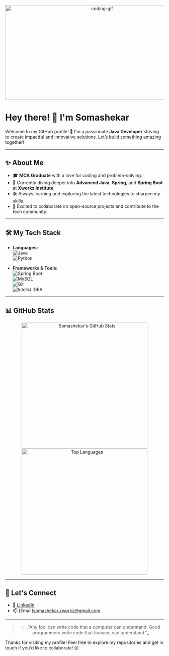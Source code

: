 <div align="center">
  <img src="https://media.giphy.com/media/qgQUggAC3Pfv687qPC/giphy.gif" width="600" height="300" alt="coding-gif">
</div>

# Hey there! 👋 I'm Somashekar  

Welcome to my GitHub profile! 🚀 I'm a passionate **Java Developer** striving to create impactful and innovative solutions. Let’s build something amazing together!

---

## ✨ About Me  
- 🎓 **MCA Graduate** with a love for coding and problem-solving.  
- 🌱 Currently diving deeper into **Advanced Java**, **Spring**, and **Spring Boot** at **Xworkz Institute**.  
- 🛠️ Always learning and exploring the latest technologies to sharpen my skills.  
- 🤝 Excited to collaborate on open-source projects and contribute to the tech community.  

---

## 🛠️ My Tech Stack  
- **Languages:**  
  ![Java](https://img.shields.io/badge/Java-007396?style=for-the-badge&logo=java&logoColor=white)  
  ![Python](https://img.shields.io/badge/Python-3776AB?style=for-the-badge&logo=python&logoColor=white)  

- **Frameworks & Tools:**  
  ![Spring Boot](https://img.shields.io/badge/Spring_Boot-6DB33F?style=for-the-badge&logo=spring-boot&logoColor=white)  
  ![MySQL](https://img.shields.io/badge/MySQL-4479A1?style=for-the-badge&logo=mysql&logoColor=white)  
  ![Git](https://img.shields.io/badge/Git-F05032?style=for-the-badge&logo=git&logoColor=white)  
  ![IntelliJ IDEA](https://img.shields.io/badge/IntelliJ_IDEA-000000?style=for-the-badge&logo=intellij-idea&logoColor=white)  

---

## 📊 GitHub Stats  
<div align="center">
  <img src="https://github-readme-stats.vercel.app/api?username=SomashekarGN&show_icons=true&theme=radical" alt="Somashekar's GitHub Stats" width="400">  
  <img src="https://github-readme-stats.vercel.app/api/top-langs/?username=SomashekarGN&layout=compact&theme=radical" alt="Top Languages" width="400">
</div>

---

## 🌟 Let's Connect  
- 🔗 [LinkedIn](www.linkedin.com/in/somashekar-g-n-8a59331b0)  
- 📫 [Email]somashekar.xworkz@gmail.com  

---

<div align="center">
  <blockquote>
    💡 _"Any fool can write code that a computer can understand. Good programmers write code that humans can understand."_  
  </blockquote>
</div>

Thanks for visiting my profile! Feel free to explore my repositories and get in touch if you'd like to collaborate! 😊  
